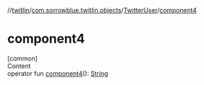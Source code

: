 //[twitlin](../../index.md)/[com.sorrowblue.twitlin.objects](../index.md)/[TwitterUser](index.md)/[component4](component4.md)



# component4  
[common]  
Content  
operator fun [component4](component4.md)(): [String](https://kotlinlang.org/api/latest/jvm/stdlib/kotlin/-string/index.html)  



